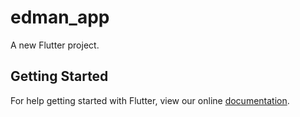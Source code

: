 # edman_app

A new Flutter project.

## Getting Started

For help getting started with Flutter, view our online
[documentation](https://flutter.io/).
